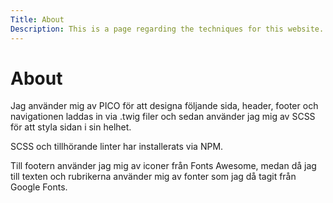```yaml
---
Title: About
Description: This is a page regarding the techniques for this website.
---
```


About
==========================

Jag använder mig av PICO för att designa följande sida, header, footer och navigationen laddas in via .twig filer och sedan använder jag mig av SCSS för att styla sidan i sin helhet.

SCSS och tillhörande linter har installerats via NPM.

Till footern använder jag mig av iconer från Fonts Awesome, medan då jag till texten och rubrikerna använder mig av fonter som jag då tagit från Google Fonts.
